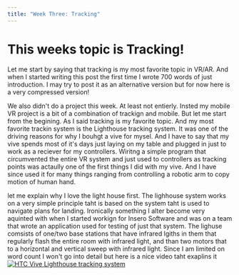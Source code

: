 ```yaml
---
title: "Week Three: Tracking"
---
```


# This weeks topic is Tracking!

Let me start by saying that tracking is my most favorite topic in VR/AR. And when I started writing this post the first time I wrote 700 words of just introduction. I may try to post it as an alternative version but for now here is a very compressed version!

We also didn't do a project this week. At least not entierly. Insted my mobile VR project is a bit of a combination of trackign and mobile. But let me start from the begining. As I said tracking is my favorite topic. And my most favorite trackin system is the Lighthouse tracking system. It was one of the driving reasons for why I bouhgt a vive for mysel. And I have to say that my vive spends most of it's days just laying on my table and plugged in just to work as a reciever for my controllers. Wiritng a simple program that circumvented the entire VR system and just used to controllers as tracking points was actaully one of the first things I did with my vive. And I have since used it for many things ranging from controlling a robotic arm to copy motion of human hand.

let me explain why I love the light house first. The lighhouse system works on a very simple principle taht is based on the system taht is used to navigate plans for landing. Ironically something I alter become very aquinted with when I started workign for Insero Software and was on a team that wrote an application used for testing of just that system.
The lighuse comsists of one/two base stations that have infrared lgiths in them that regularly flash the entire room with infrared light, and than two motors that to a horizontal and vertical sweep with infrared light. Since I am limited on word count I won't go into detail but here is a nice video taht exaplins it
[![HTC Vive Lighthouse tracking system](http://img.youtube.com/vi/J54dotTt7k0/hqdefault.jpg)](http://www.youtube.com/watch?v=J54dotTt7k0 "HTC Vive Lighthouse tracking system")
